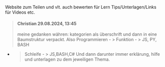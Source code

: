 Website zum Teilen und vlt. auch bewerten für Lern Tips/Unterlagen/Links für Videos etc.

> #### Christian 29.08.2024, 13:45
> meine gedanken währen: kategorien als überschrift und dann in eine Baumstruktur verpackt.
  Also Programmieren - > Funktion - > JS, PY, BASH
  - > Schleife - > JS,BASH,C#
  Und dann darunter immer erklärung, hilfe und unterlagen zu dem jeweiligen Thema.

